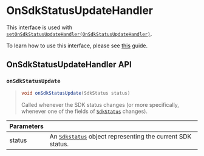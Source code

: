 # OnSdkStatusUpdateHandler

This interface is used with [`setOnSdkStatusUpdateHandler(OnSdkStatusUpdateHandler)`](sdkconfig/sdkconfig-builder.md#setonsdkstatusupdatehandler).

To learn how to use this interface, please see [this](../../getting-started/android-sdk/sdk-status-updates.md) guide.

## OnSdkStatusUpdateHandler API

### `onSdkStatusUpdate`

> ```java
> void onSdkStatusUpdate(SdkStatus status)
> ```
>
> Called whenever the SDK status changes (or more specifically, whenever one of the fields of [`SdkStatus`](sdkstatus/) changes).

| Parameters |                                                                          |
| ---------- | ------------------------------------------------------------------------ |
| status     | An [`Sdkstatus`](sdkstatus/) object representing the current SDK status. |
